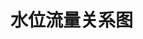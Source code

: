 # 水位流量关系图


<preview path="../../examples/echarts/StageDischarge/StageDischarge.vue" title="使用方法" description="参照当前实例代码"></preview>
